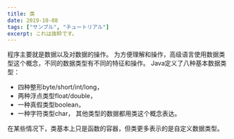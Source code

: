 ```yaml
---
title: 类
date: 2019-10-08
tags: ["サンプル", "チュートリアル"]
excerpt: これは抜粋です。
---
```


程序主要就是数据以及对数据的操作。 
为方便理解和操作，高级语言使用数据类型这个概念，不同的数据类型有不同的特征和操作。 
Java定义了八种基本数据类型： 
- 四种整形byte/short/int/long， 
- 两种浮点类型float/double， 
- 一种真假类型boolean， 
- 一种字符类型char， 
其他类型的数据都用类这个概念表达。 

在某些情况下，类基本上只是函数的容器，但类更多表示的是自定义数据类型。 
